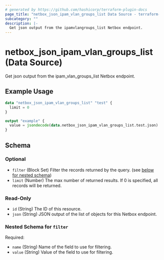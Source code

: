 ```yaml
---
# generated by https://github.com/hashicorp/terraform-plugin-docs
page_title: "netbox_json_ipam_vlan_groups_list Data Source - terraform-provider-netbox"
subcategory: ""
description: |-
  Get json output from the ipamvlangroups_list Netbox endpoint.
---
```


# netbox_json_ipam_vlan_groups_list (Data Source)

Get json output from the ipam_vlan_groups_list Netbox endpoint.

## Example Usage

```terraform
data "netbox_json_ipam_vlan_groups_list" "test" {
  limit = 0
}

output "example" {
  value = jsondecode(data.netbox_json_ipam_vlan_groups_list.test.json)
}
```

<!-- schema generated by tfplugindocs -->
## Schema

### Optional

- `filter` (Block Set) Filter the records returned by the query. (see [below for nested schema](#nestedblock--filter))
- `limit` (Number) The max number of returned results. If 0 is specified, all records will be returned.

### Read-Only

- `id` (String) The ID of this resource.
- `json` (String) JSON output of the list of objects for this Netbox endpoint.

<a id="nestedblock--filter"></a>
### Nested Schema for `filter`

Required:

- `name` (String) Name of the field to use for filtering.
- `value` (String) Value of the field to use for filtering.


